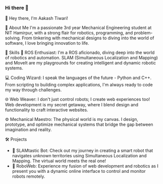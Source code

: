 ### Hi there 👋
👋 Hey there, I'm Aakash Tiwari!

🚀 About Me
I'm a passionate 3rd year Mechanical Engineering student at NIT Hamirpur, with a strong flair for robotics, programming, and problem-solving. From tinkering with mechanical designs to diving into the world of software, I love bringing innovation to life.

🔧 Skills
🤖 ROS Enthusiast: I'm a ROS aficionado, diving deep into the world of robotics and automation. SLAM (Simultaneous Localization and Mapping) and MoveIt are my playgrounds for creating intelligent and dynamic robotic systems.

💻 Coding Wizard: I speak the languages of the future - Python and C++. From scripting to building complex applications, I'm always ready to code my way through challenges.

🌐 Web Weaver: I don't just control robots; I create web experiences too! Web development is my secret getaway, where I blend design and functionality to craft interactive websites.

⚙️ Mechanical Maestro: The physical world is my canvas. I design, prototype, and optimize mechanical systems that bridge the gap between imagination and reality.

🛠️ Projects
- 🤖 SLAMtastic Bot: Check out my journey in creating a smart robot that navigates unknown territories using Simultaneous Localization and Mapping. The virtual world meets the real one!
- 🚀 RoboWeb: Experience my fusion of web development and robotics as I present you with a dynamic online interface to control and monitor robots remotely.


<!--
**Aakash872/Aakash872** is a ✨ _special_ ✨ repository because its `README.md` (this file) appears on your GitHub profile.

Here are some ideas to get you started:

- 🔭 I’m currently working on SLAM.
- 🌱 I’m currently learning ROS, Python, OpenCv, C++ Adv, MATLAB.
- 👯 I’m looking to collaborate on Medex website, Roboweek 21' website, cozmoclenzh RobosocNITH team.
- 🤔 I’m looking for help with ROS.
- 💬 Ask me about Robotics
- 📫 How to reach me: https://www.linkedin.com/in/aakash07122003/
- ⚡ Fun fact: Man with no goal.
-->
